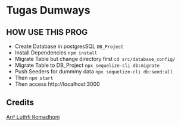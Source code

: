# Tugas Dumways

## HOW USE THIS PROG

- Create Database in postgresSQL `DB_Project`
- Install Dependencies `npm install`
- Migrate Table but change directory first `cd src/database_config/`
- Migrate Table to DB_Project `npx sequelize-cli db:migrate`
- Push Seeders for dummmy data `npx sequelize-cli db:seed:all`
- Then `npm start`
- Then access http://localhost:3000

## Credits

[Arif Luthfi Romadhoni](https://github.com/loethfii?tab=repositories)
